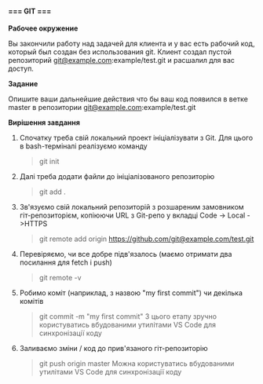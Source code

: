 #### **=== GIT ===**

**Рабочее окружение**

Вы закончили работу над задачей для клиента и у вас есть рабочий код, который был создан без
использования git. Клиент создал пустой репозиторий
[git@example.com](mailto:git@example.com):example/test.git и расшалил для вас доступ.

**Задание**

Опишите ваши дальнейшие действия что бы ваш код появился в ветке master в репозитории
[git@example.com](mailto:git@example.com):example/test.git

**Вирішення завдання**

1. Спочатку треба свій локальний проект ініціалізувати з Git. Для цього в bash-терміналі реалізуємо
   команду

   > git init

2. Далі треба додати файли до ініціалізованого репозиторію

   > git add .

3. Зв'язуємо свій локальний репозиторій з розшареним замовником гіт-репозиторієм, копіюючи URL з
   Git-репо у вкладці Code -> Local ->HTTPS

   > git remote add origin https://github.com/git@example.com/test.git

4. Перевіряємо, чи все добре підв'язалось (маємо отримати два посилання для fetch i push)

   > git remote -v

5. Робимо коміт (наприклад, з назвою "my first commit") чи декілька комітів

   > git commit -m "my first commit" З цього етапу зручно користуватись вбудованими утилітами VS
   > Code для синхронізації коду

6. Заливаємо зміни / код до прив'язаного гіт-репозиторію
   > git push origin master Можна користуватись вбудованими утилітами VS Code для синхронізації коду
